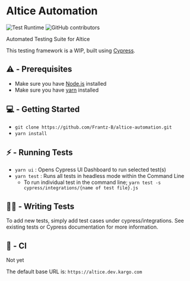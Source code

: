 # Altice Automation
![Test Runtime](https://img.shields.io/badge/Tests%20Runtime-~2mins-brightgreen) ![GitHub contributors](https://img.shields.io/github/contributors/frantz-b/altice-automation?color=green)

Automated Testing Suite for Altice

This testing framework is a WIP, built using [Cypress](https://www.cypress.io).

## ⚠️ - Prerequisites
- Make sure you have [Node.js](https://nodejs.org/en/download/) installed
- Make sure you have [yarn](https://classic.yarnpkg.com/en/docs/install) installed

## 💻 - Getting Started 
- `git clone https://github.com/Frantz-B/altice-automation.git`
- `yarn install`

## ⚡ - Running Tests
- `yarn ui` : Opens Cypress UI Dashboard to run selected test(s) 
- `yarn test` : Runs all tests in headless mode within the Command Line 
  * To run individual test in the command line; `yarn test -s cypress/integrations/{name of test file}.js`

## ✍🏽 - Writing Tests

To add new tests, simply add test cases under cypress/integrations. See existing tests or Cypress documentation for more information.

## 🤖 - CI

Not yet 

The default base URL is:
`https://altice.dev.kargo.com`